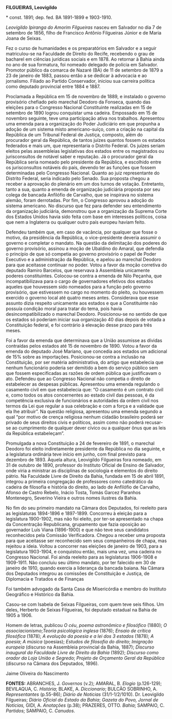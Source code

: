 **FILGUEIRAS, Leovigildo**

\* const. 1891; dep. fed. BA 1891-1899 e 1903-1910.

*Leovigildo Ipiranga do Amorim Filgueiras* nasceu em Salvador no dia 7
de setembro de 1856, filho de Francisco Antônio Filgueiras Júnior e de
Maria Joana de Seixas.

Fez o curso de humanidades e os preparatórios em Salvador e a seguir
matriculou-se na Faculdade de Direito do Recife, recebendo o grau de
bacharel em ciências jurídicas sociais e em 1878. Ao retornar à Bahia
ainda no ano de sua formatura, foi nomeado delegado de polícia em
Salvador. Promotor público da comarca de Nazaré (BA) de 11 de setembro
de 1879 a 23 de janeiro de 1883, passou então a se dedicar à advocacia e
ao jornalismo. Filiado ao Partido Conservador, iniciou sua carreira
política como deputado provincial entre 1884 e 1887.

Proclamada a República em 15 de novembro de 1889, e instalado o governo
provisório chefiado pelo marechal Deodoro da Fonseca, quando das
eleições para o Congresso Nacional Constituinte realizadas em 15 de
setembro de 1890 logrou conquistar uma cadeira. Empossado em 15 de
novembro seguinte, teve uma participação ativa nos trabalhos. Apresentou
uma emenda para a organização do Poder Judiciário em que propunha a
adoção de um sistema misto americano-suíço, com a criação na capital da
República de um Tribunal Federal de Justiça, composto, além do
procurador geral da República, de tantos juízes quantos fossem os
estados federados e mais um, que representaria o Distrito Federal. Os
juízes seriam eleitos pelas assembleias legislativas dos estados entre
os magistrados ou jurisconsultos de notável saber e reputação. Já o
procurador geral da República seria nomeado pelo presidente da
República, e escolhido entre os jurisconsultos notáveis do país, devendo
ter as funções que fossem determinadas pelo Congresso Nacional. Quanto
ao juiz representante do Distrito Federal, seria indicado pelo Senado.
Sua proposta chegou a receber a aprovação do plenário em um dos turnos
de votação. Entretanto, tanto a sua, quanto a emenda de organização
judiciária proposta por seu colega de bancada Anfilófio de Carvalho, que
se inspirava no sistema alemão, foram derrotadas. Por fim, o Congresso
aprovou a adoção do sistema americano. No discurso que fez para defender
seu entendimento da organização judiciária, demonstrou que a organização
da Suprema Corte dos Estados Unidos havia sido feita com base em
interesses políticos, coisa que nem a Inglaterra ou qualquer outro país
europeu haviam feito.

Defendeu também que, em caso de vacância, por qualquer que fosse o
motivo, da presidência da República, o vice-presidente deveria assumir o
governo e completar o mandato. Na questão da delimitação dos poderes do
governo provisório, assinou a moção de Ubaldino do Amaral, que defendia
o princípio de que só competia ao governo provisório o papel de Poder
Executivo e a administração da República, e apelou ao marechal Deodoro
para que aceitasse continuar no poder. Votou a favor da moção corretiva
do deputado Ramiro Barcelos, que reservava à Assembleia unicamente
poderes constituintes. Colocou-se contra a emenda de Nilo Peçanha, que
incompatibilizava para o cargo de governadores efetivos dos estados
aqueles que houvessem sido nomeados para a função pelo governo
provisório, que estivessem no cargo no momento do pleito, ou houvessem
exercido o governo local até quatro meses antes. Considerava que esse
assunto dizia respeito unicamente aos estados e que a Constituinte não
possuía condição moral para tratar do tema, pois havia
desincompatibilizado o marechal Deodoro. Posicionou-se no sentido de que
os estados só poderiam iniciar sua organização 40 dias depois de votada
a Constituição federal, e foi contrário à elevação desse prazo para três
meses.

Foi a favor da emenda que determinava que a União assumisse as dívidas
contraídas pelos estados até 15 de novembro de 1890. Votou a favor da
emenda do deputado José Mariano, que concedia aos estados um adicional
de 15% sobre as importações. Posicionou-se contra a inclusão na
Constituição, por ser matéria administrativa, do artigo que estabelecia
que nenhum funcionário poderia ser demitido a bem do serviço público sem
que fossem especificadas as razões de ordem pública que justificavam o
ato. Defendeu que ao Congresso Nacional não competia o direito de
estabelecer as despesas públicas. Apresentou uma emenda regulando o
casamento civil em que estabelecia que: “O casamento é um contrato civil
e, como todos os atos concernentes ao estado civil das pessoas, é da
competência exclusiva de funcionários e autoridades da ordem civil nos
termos da Lei que regular a sua celebração e com a força e a validade
que ela lhe atribuir”. Na questão religiosa, apresentou uma emenda
segundo a qual “por motivo de crença religiosa nenhum cidadão brasileiro
poderá ser privado de seus direitos civis e políticos, assim como não
poderá recusar-se ao cumprimento de qualquer dever cívico ou a qualquer
ônus que as leis da República estabeleçam”.

Promulgada a nova Constituição a 24 de fevereiro de 1891, o marechal
Deodoro foi eleito indiretamente presidente da República no dia
seguinte, e a legislatura ordinária teve início em junho, com final
previsto para dezembro de 1893. Àquela altura, Leovigildo Filgueiras
fora nomeado, em 31 de outubro de 1890, professor do Instituto Oficial
de Ensino de Salvador, onde viria a ministrar as disciplinas de
sociologia e elementos do direito pátrio. Na Faculdade Livre de Direito
da Bahia, fundada em 15 de abril 1891, integrou a primeira congregação
de professores como catedrático da cadeira de filosofia e história do
direito, ao lado de Anfilófio de Carvalho, Afonso de Castro Rebelo,
Inácio Tosta, Tomás Garcez Paranhos Montenegro, Severino Vieira e outros
nomes ilustres da Bahia.

No fim do seu primeiro mandato na Câmara dos Deputados, foi reeleito
para as legislaturas 1894-1896 e 1897-1899. Concorreu à eleição para a
legislatura 1900-1902, mas não foi eleito, por ter-se apresentado na
chapa da Concentração Republicana, grupamento que fazia oposição ao
governador Luís Viana (1896-1900) e que não teve seus candidatos
reconhecidos pela Comissão Verificadora. Chegou a receber uma proposta
para que aceitasse ser reconhecido sem seus companheiros de chapa, mas
rejeitou a ideia. Voltou a concorrer nas eleições de janeiro de 1903,
para a legislatura 1903-1904, e conquistou então, mais uma vez, uma
cadeira no Congresso Nacional. Foi ainda reeleito para as legislaturas
1906-1908 e 1909-1911. Não concluiu seu último mandato, por ter falecido
em 30 de janeiro de 1910, quando exercia a liderança da bancada baiana.
Na Câmara dos Deputados integrou as comissões de Constituição e Justiça,
de Diplomacia e Tratados e de Finanças

Foi também advogado da Santa Casa de Misericórdia e membro do Instituto
Geográfico e Histórico da Bahia.

Casou-se com Isabela de Seixas Filgueiras, com quem teve seis filhos. Um
deles, Herberto de Seixas Filgueiras, foi deputado estadual na Bahia de
1905 a 1906.

Homem de letras, publicou *O céu*, *poema astronômico e filosófico*
(1880); *O associacionismo*;*Teoria psicológica inglesa* (1876); *Ensaio
de crítica filosófica* (1878); *A evolução da poesia e a lei dos 3
estados* (1878); *A poesia*; *A música* (poesias); *Estudos de*
*filosofia do direito*; *Imigração europeia* (discurso na Assembleia
provincial da Bahia, 1887); *Discurso inaugural da Faculdade Livre de
Direito da Bahia* (1892); *Discurso como orador da Loja União e
Segredo*; *Projeto de Orçamento Geral da República* (discurso na Câmara
dos Deputados, 1896).

Jaime Oliveira do Nascimento

**FONTES:** ABRANCHES, J. *Governos* (v.2); AMARAL, B. *Elogio*
(p.126-129); BEVILAQUA, C. *História*; BLAKE, A. *Diccionario*; BULCÃO
SOBRINHO, A. *Representantes* (p.55-86); *Diário de Noticias*
(31/1-1/2/1010). Dr. Leovigildo Filgueiras; *Diário Oficial do Estado da
Bahia*; *Gazeta do Povo, Jornal de Noticias,* GIDI, A. *Anotações*
(p.38); PRAZERES, OTTO. *Bahia*; SAMPAIO, C. *Partidos*; SAMPAIO, C.
*Canudos*.

